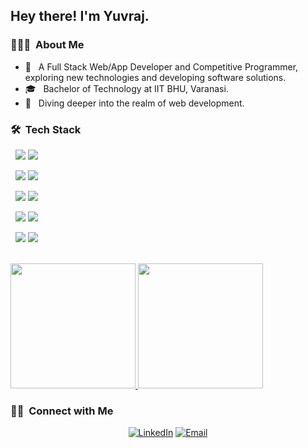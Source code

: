 <h2> Hey there! I'm Yuvraj.</h2>

<h3> 👨🏻‍💻 &nbsp;About Me </h3>

- 🤔 &nbsp; A Full Stack Web/App Developer and Competitive Programmer, exploring new technologies and developing software solutions.
- 🎓 &nbsp; Bachelor of Technology at IIT BHU, Varanasi.
- 💭 &nbsp; Diving deeper into the realm of web  development.

<h3> 🛠 &nbsp;Tech Stack</h3>

&nbsp; <img src="https://img.shields.io/badge/c++%20-%2300599C.svg?&style=for-the-badge&logo=c%2B%2B&logoColor=white"/> <img src="https://img.shields.io/badge/javascript%20-%23323330.svg?&style=for-the-badge&logo=javascript&logoColor=%23F7DF1E"/> 

&nbsp; <img src="https://img.shields.io/badge/react%20-%2320232a.svg?&style=for-the-badge&logo=react&logoColor=%2361DAFB"/>
<img src="https://img.shields.io/badge/express%20-%2320232a.svg?&style=for-the-badge&logo=express&logoColor=%2361DAFB"/>

&nbsp;  <img src="https://img.shields.io/badge/mysql-%2300f.svg?&style=for-the-badge&logo=mysql&logoColor=white"/> <img src ="https://img.shields.io/badge/MongoDB-%234ea94b.svg?&style=for-the-badge&logo=mongodb&logoColor=white"/>

&nbsp;
  <img src="https://img.shields.io/badge/git%20-%23F05033.svg?&style=for-the-badge&logo=git&logoColor=white"/> <img src="https://img.shields.io/badge/github%20-%23121011.svg?&style=for-the-badge&logo=github&logoColor=white"/>
  
&nbsp;
<img src="https://img.shields.io/badge/Visual%20Studio%20-%2320232a.svg?&style=for-the-badge&logo=visualstudiocode&logoColor=%2361DAFB"/>
<img src="https://img.shields.io/badge/Sublime%20Text%20-%2320232a.svg?&style=for-the-badge&logo=sublimetext&logoColor=%2361DAFB"/>


<br/>

<a href="https://github.com/Maximizer03">
  <img height="200em" src="https://github-readme-stats.vercel.app/api?username=Maximizer03&theme=buefy&show_icons=true" />
  <img height="200em" src="https://github-readme-stats.vercel.app/api/top-langs/?username=Maximizer03&theme=buefy&layout=compact" />
</a>

<br/>

<h3> 🤝🏻 &nbsp;Connect with Me </h3>

<p align="center">
<a href="https://www.linkedin.com/in/yuvraj-neema-97354b1a2//"><img alt="LinkedIn" src="https://img.shields.io/badge/LinkedIn-Maximizer03-blue?style=flat-square&logo=linkedin"></a>
<a href="yuvraj.neema.cd.che19@itbhu.ac.in"><img alt="Email" src="https://img.shields.io/badge/Email-yuvraj.neema.cd.che19@itbhu.ac.in-blue?style=flat-square&logo=gmail"></a>
</p>
